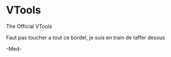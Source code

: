 # VTools
The Official VTools

Faut pas toucher a tout ce bordel, je suis en train de taffer dessus

-Med-